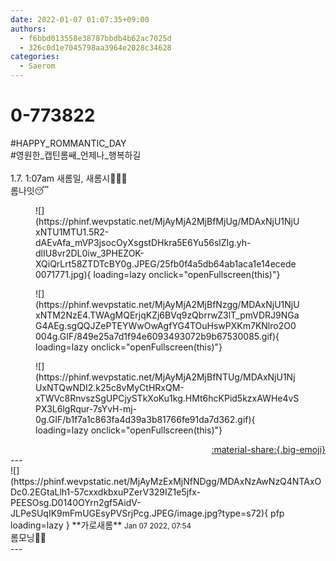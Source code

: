 ```yaml
---
date: 2022-01-07 01:07:35+09:00
authors:
  - f6bbd013558e38787bbdb4b62ac7025d
  - 326c0d1e7045798aa3964e2028c34628
categories:
  - Saerom
---
```


# 0-773822

<div class="post-container" markdown="1">
<div class="content-container md-sidebar__scrollwrap" markdown="1">

\#HAPPY_ROMMANTIC_DAY<br>\#영원한_캡틴롬쌔_언제나_행복하길<br><br>1.7. 1:07am 새롬일, 새롬시💐🎂🍷<br>롬나잇😴
<figure markdown="1">
![](https://phinf.wevpstatic.net/MjAyMjA2MjBfMjUg/MDAxNjU1NjUxNTU1MTU1.5R2-dAEvAfa_mVP3jsocOyXsgstDHkra5E6Yu56slZIg.yh-dlIU8vr2DL0iw_3PHEZOK-XQiQrLrt58ZTDTcBY0g.JPEG/25fb0f4a5db64ab1aca1e14ecede0071771.jpg){ loading=lazy onclick="openFullscreen(this)"}
</figure>

<figure markdown="1">
![](https://phinf.wevpstatic.net/MjAyMjA2MjBfNzgg/MDAxNjU1NjUxNTM2NzE4.TWAgMQErjqKZj6BVq9zQbrrwZ3lT_pmVDRJ9NGaG4AEg.sgQQJZePTEYWwOwAgfYG4TOuHswPXKm7KNlro2O0004g.GIF/849e25a7d1f94e6093493072b9b67530085.gif){ loading=lazy onclick="openFullscreen(this)"}
</figure>

<figure markdown="1">
![](https://phinf.wevpstatic.net/MjAyMjA2MjBfNTUg/MDAxNjU1NjUxNTQwNDI2.k25c8vMyCtHRxQM-xTWVc8RnvszSgUPCjySTkXoKu1kg.HMt6hcKPid5kzxAWHe4vSPX3L6lgRqur-7sYvH-mj-0g.GIF/b1f7a1c863fa4d39a3b81766fe91da7d362.gif){ loading=lazy onclick="openFullscreen(this)"}
</figure>


</div>
</div>

<div style="text-align: right;" markdown="1">
<a href="https://weverse.io/fromis9/fanpost/0-773822" style="text-align: right;">:material-share:{.big-emoji}</a>
</div>
---

<div class="comments-container md-sidebar__scrollwrap" markdown="1">
<div class="comment" markdown="1">
<div class='id-container' markdown="1">
![](https://phinf.wevpstatic.net/MjAyMzExMjNfNDgg/MDAxNzAwNzQ4NTAxODc0.2EGtaLlh1-57cxxdkbxuPZerV329IZ1e5jfx-PEESOsg.D0140OYrn2gf5AidV-JLPeSUqIK9mFmUGEsyPVSrjPcg.JPEG/image.jpg?type=s72){ pfp loading=lazy }
**<span class="artist">가로새롬</span>** <small>Jan 07 2022, 07:54</small><br>
</div>
<div class='comment-body' markdown="1">
롬모닝👋🏻
</div>
</div>
</div>
---
